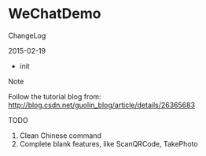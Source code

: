 # WeChatDemo

ChangeLog

  2015-02-19
   - init


Note

  Follow the tutorial blog from: http://blog.csdn.net/guolin_blog/article/details/26365683

TODO
  
  1. Clean Chinese command
  2. Complete blank features, like ScanQRCode, TakePhoto
